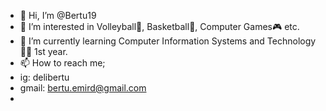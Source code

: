- 👋 Hi, I’m @Bertu19
- 👀 I’m interested in Volleyball🏐, Basketball🏀, Computer Games🎮 etc.
- 🌱 I’m currently learning Computer Information Systems and Technology👨‍💻 1st year.
- 📫 How to reach me;
- ig: delibertu
- gmail: bertu.emird@gmail.com
- 

<!---
Bertu19/Bertu19 is a ✨ special ✨ repository because its `README.md` (this file) appears on your GitHub profile.
You can click the Preview link to take a look at your changes.
--->
